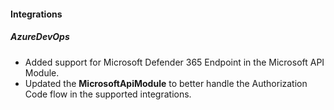 
#### Integrations

##### AzureDevOps

- Added support for Microsoft Defender 365 Endpoint in the Microsoft API Module.
- Updated the **MicrosoftApiModule** to better handle the Authorization Code flow in the supported integrations.